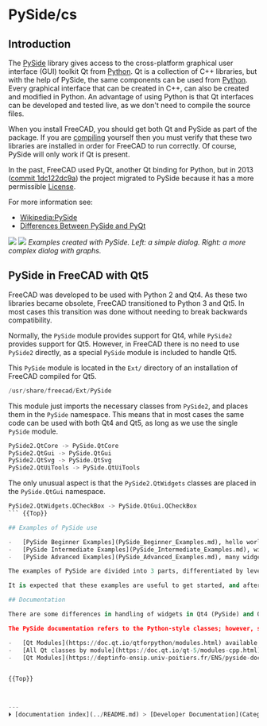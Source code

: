 # PySide/cs
## Introduction

The [PySide](PySide.md) library gives access to the cross-platform graphical user interface (GUI) toolkit Qt from [Python](Python.md). Qt is a collection of C++ libraries, but with the help of PySide, the same components can be used from [Python](Python.md). Every graphical interface that can be created in C++, can also be created and modified in Python. An advantage of using Python is that Qt interfaces can be developed and tested live, as we don\'t need to compile the source files.

When you install FreeCAD, you should get both Qt and PySide as part of the package. If you are [compiling](Compiling.md) yourself then you must verify that these two libraries are installed in order for FreeCAD to run correctly. Of course, PySide will only work if Qt is present.

In the past, FreeCAD used PyQt, another Qt binding for Python, but in 2013 ([commit 1dc122dc9a](https://github.com/FreeCAD/FreeCAD/commit/1dc122dc9a)) the project migrated to PySide because it has a more permissible [License](License.md).

For more information see:

-   [Wikipedia:PySide](https://en.wikipedia.org/wiki/PySide)
-   [Differences Between PySide and PyQt](https://wiki.qt.io/Differences_Between_PySide_and_PyQt)

![](images/PySideScreenSnapshot1.jpg ) ![](images/PySideScreenSnapshot2.jpg ) 
*Examples created with PySide. Left: a simple dialog. Right: a more complex dialog with graphs.*

## PySide in FreeCAD with Qt5 

FreeCAD was developed to be used with Python 2 and Qt4. As these two libraries became obsolete, FreeCAD transitioned to Python 3 and Qt5. In most cases this transition was done without needing to break backwards compatibility.

Normally, the `PySide` module provides support for Qt4, while `PySide2` provides support for Qt5. However, in FreeCAD there is no need to use `PySide2` directly, as a special `PySide` module is included to handle Qt5.

This `PySide` module is located in the `Ext/` directory of an installation of FreeCAD compiled for Qt5. 
```python
/usr/share/freecad/Ext/PySide
```

This module just imports the necessary classes from `PySide2`, and places them in the `PySide` namespace. This means that in most cases the same code can be used with both Qt4 and Qt5, as long as we use the single `PySide` module. 
```python
PySide2.QtCore -> PySide.QtCore
PySide2.QtGui -> PySide.QtGui
PySide2.QtSvg -> PySide.QtSvg
PySide2.QtUiTools -> PySide.QtUiTools
```

The only unusual aspect is that the `PySide2.QtWidgets` classes are placed in the `PySide.QtGui` namespace. 
```python
PySide2.QtWidgets.QCheckBox -> PySide.QtGui.QCheckBox
``` {{Top}}

## Examples of PySide use 

-   [PySide Beginner Examples](PySide_Beginner_Examples.md), hello world, announcements, enter text, enter number.
-   [PySide Intermediate Examples](PySide_Intermediate_Examples.md), window sizing, hiding widgets, popup menus, mouse position, mouse events.
-   [PySide Advanced Examples](PySide_Advanced_Examples.md), many widgets.

The examples of PySide are divided into 3 parts, differentiated by level of exposure to PySide, Python and the FreeCAD internals. The first page has an overview on PySide; the second and third pages are mostly code examples at different levels.

It is expected that these examples are useful to get started, and afterwards the user can consult other resources online, or the official documentation. {{Top}}

## Documentation

There are some differences in handling of widgets in Qt4 (PySide) and Qt5 (PySide2). The programmer should be aware of these incompatibilities, and should consult the official documentation if something doesn\'t seem to work as expected on a given platform. Nevertheless, Qt4 is considered obsolete, so most development should target Qt5 and Python 3.

The PySide documentation refers to the Python-style classes; however, since Qt is originally a C++ library, the same information should be available in the corresponding C++ reference.

-   [Qt Modules](https://doc.qt.io/qtforpython/modules.html) available from PySide2 (Qt5).
-   [All Qt classes by module](https://doc.qt.io/qt-5/modules-cpp.html) in Qt5 for C++.
-   [Qt Modules](https://deptinfo-ensip.univ-poitiers.fr/ENS/pyside-docs/index.html) available from PySide (Qt4).


{{Top}}



---
⏵ [documentation index](../README.md) > [Developer Documentation](Category_Developer Documentation.md) > [Python Code](Category_Python Code.md) > PySide/cs
